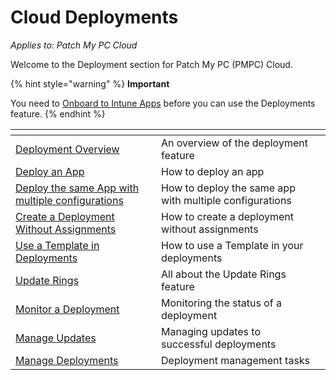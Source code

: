 # Cloud Deployments

_Applies to: Patch My PC Cloud_

Welcome to the Deployment section for Patch My PC (PMPC) Cloud.

{% hint style="warning" %}
**Important**

You need to [Onboard to Intune Apps](../intune-apps/onboard-to-intune-apps/) before you can use the Deployments feature.
{% endhint %}

<table data-view="cards"><thead><tr><th></th><th></th><th></th></tr></thead><tbody><tr><td><a href="overview-of-cloud-deployments.md">Deployment Overview</a></td><td>An overview of the deployment feature</td><td></td></tr><tr><td><a href="deploying-an-app-using-cloud/">Deploy an App</a></td><td>How to deploy an app</td><td></td></tr><tr><td><a href="deploy-the-same-app-with-cloud-using-multiple-configurations.md">Deploy the same App with multiple configurations</a></td><td>How to deploy the same app with multiple configurations</td><td></td></tr><tr><td><a href="create-a-cloud-deployment-without-assignments.md">Create a Deployment Without Assignments</a></td><td>How to create a deployment without assignments</td><td></td></tr><tr><td><a href="use-a-template-in-cloud-deployments.md">Use a Template in Deployments</a></td><td>How to use a Template in your deployments</td><td></td></tr><tr><td><a href="cloud-update-rings/">Update Rings</a></td><td>All about the Update Rings feature</td><td></td></tr><tr><td><a href="monitor-a-cloud-deployment.md">Monitor a Deployment</a></td><td>Monitoring the status of a deployment</td><td></td></tr><tr><td><a href="manage-updates-in-cloud/">Manage Updates</a></td><td>Managing updates to successful deployments</td><td></td></tr><tr><td><a href="manage-cloud-deployments/">Manage Deployments</a></td><td>Deployment management tasks</td><td></td></tr></tbody></table>
